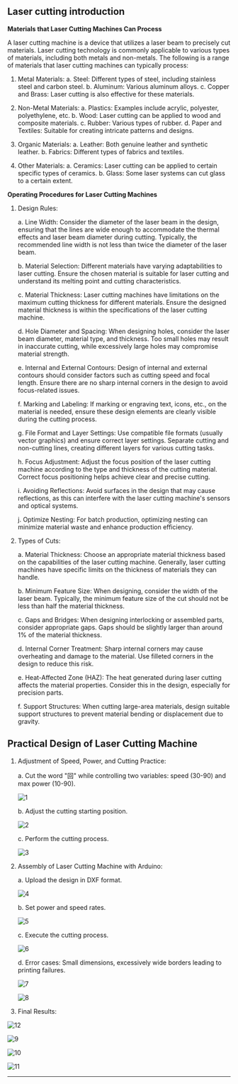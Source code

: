 
## Laser cutting introduction

**Materials that Laser Cutting Machines Can Process**

A laser cutting machine is a device that utilizes a laser beam to precisely cut materials. Laser cutting technology is commonly applicable to various types of materials, including both metals and non-metals. The following is a range of materials that laser cutting machines can typically process:

1. Metal Materials:
    a. Steel: Different types of steel, including stainless steel and carbon steel.
    b. Aluminum: Various aluminum alloys.
    c. Copper and Brass: Laser cutting is also effective for these materials.

2. Non-Metal Materials:
    a. Plastics: Examples include acrylic, polyester, polyethylene, etc.
    b. Wood: Laser cutting can be applied to wood and composite materials.
    c. Rubber: Various types of rubber.
    d. Paper and Textiles: Suitable for creating intricate patterns and designs.

3. Organic Materials:
    a. Leather: Both genuine leather and synthetic leather.
    b. Fabrics: Different types of fabrics and textiles.

4. Other Materials:
    a. Ceramics: Laser cutting can be applied to certain specific types of ceramics.
    b. Glass: Some laser systems can cut glass to a certain extent.

**Operating Procedures for Laser Cutting Machines**

1. Design Rules:

    a. Line Width: Consider the diameter of the laser beam in the design, ensuring that the lines are wide enough to accommodate the thermal effects and laser beam diameter during cutting. Typically, the recommended line width is not less than twice the diameter of the laser beam.

    b. Material Selection: Different materials have varying adaptabilities to laser cutting. Ensure the chosen material is suitable for laser cutting and understand its melting point and cutting characteristics.
    
    c. Material Thickness: Laser cutting machines have limitations on the maximum cutting thickness for different materials. Ensure the designed material thickness is within the specifications of the laser cutting machine.
    
    d. Hole Diameter and Spacing: When designing holes, consider the laser beam diameter, material type, and thickness. Too small holes may result in inaccurate cutting, while excessively large holes may compromise material strength.
    
    e. Internal and External Contours: Design of internal and external contours should consider factors such as cutting speed and focal length. Ensure there are no sharp internal corners in the design to avoid focus-related issues.
    
    f. Marking and Labeling: If marking or engraving text, icons, etc., on the material is needed, ensure these design elements are clearly visible during the cutting process.
   
    g. File Format and Layer Settings: Use compatible file formats (usually vector graphics) and ensure correct layer settings. Separate cutting and non-cutting lines, creating different layers for various cutting tasks.
    
    h. Focus Adjustment: Adjust the focus position of the laser cutting machine according to the type and thickness of the cutting material. Correct focus positioning helps achieve clear and precise cutting.
   
    i. Avoiding Reflections: Avoid surfaces in the design that may cause reflections, as this can interfere with the laser cutting machine's sensors and optical systems.
   
    j. Optimize Nesting: For batch production, optimizing nesting can minimize material waste and enhance production efficiency.

2. Types of Cuts:

    a. Material Thickness: Choose an appropriate material thickness based on the capabilities of the laser cutting machine. Generally, laser cutting machines have specific limits on the thickness of materials they can handle.

    b. Minimum Feature Size: When designing, consider the width of the laser beam. Typically, the minimum feature size of the cut should not be less than half the material thickness.
    
    c. Gaps and Bridges: When designing interlocking or assembled parts, consider appropriate gaps. Gaps should be slightly larger than around 1% of the material thickness.
    
    d. Internal Corner Treatment: Sharp internal corners may cause overheating and damage to the material. Use filleted corners in the design to reduce this risk.
    
    e. Heat-Affected Zone (HAZ): The heat generated during laser cutting affects the material properties. Consider this in the design, especially for precision parts.
    
    f. Support Structures: When cutting large-area materials, design suitable support structures to prevent material bending or displacement due to gravity.

## Practical Design of Laser Cutting Machine

1. Adjustment of Speed, Power, and Cutting Practice:
    
    a. Cut the word "回" while controlling two variables: speed (30-90) and max power (10-90).
   
   ![1](./img/1.jpeg)

    b. Adjust the cutting starting position.
   
   ![2](./img/2.jpeg)

    c. Perform the cutting process.

    ![3](./img/3.jpeg)

2. Assembly of Laser Cutting Machine with Arduino:
    
    a. Upload the design in DXF format.

    ![4](./img/4.png)

    b. Set power and speed rates.

    ![5](./img/5.jpeg)

    c. Execute the cutting process.

    ![6](./img/6.jpeg)

    d. Error cases: Small dimensions, excessively wide borders leading to printing failures.

    ![7](./img/7.jpeg)

    ![8](./img/8.jpeg)

3. Final Results:

![12](./img/12.jpeg)

![9](./img/9.jpeg)

![10](./img/10.jpeg)

![11](./img/11.jpeg)

------
